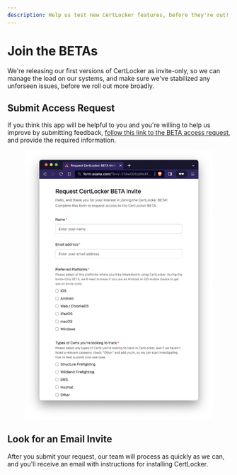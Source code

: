 ```yaml
---
description: Help us test new CertLocker features, before they're out!
---
```


# Join the BETAs

We're releasing our first versions of CertLocker as invite-only, so we can manage the load on our systems, and make sure we've stabilized any unforseen issues, before we roll out more broadly.

## Submit Access Request

If you think this app will be helpful to you and you're willing to help us improve by submitting feedback, [follow this link to the BETA access request](https://form.asana.com/?k=V-21Aw0bSqWeXF3BOOvLYw\&d=1107920631423484), and provide the required information.

<figure><img src="../.gitbook/assets/betarequest.png" alt=""><figcaption></figcaption></figure>

## Look for an Email Invite

After you submit your request, our team will process as quickly as we can, and you'll receive an email with instructions for installing CertLocker.
